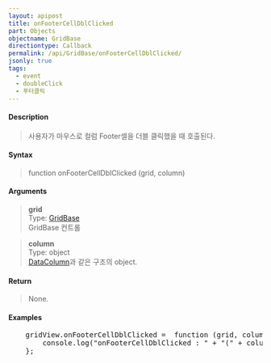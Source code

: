 ```yaml
---
layout: apipost
title: onFooterCellDblClicked
part: Objects
objectname: GridBase
directiontype: Callback
permalink: /api/GridBase/onFooterCellDblClicked/
jsonly: true
tags:
  - event
  - doubleClick
  - 푸터클릭
---
```



#### Description

> 사용자가 마우스로 컬럼 Footer셀을 더블 클릭했을 때 호출된다.  

#### Syntax

> function onFooterCellDblClicked (grid, column)  

#### Arguments

> **grid**  
> Type: [GridBase](/api/GridBase/)  
> GridBase 컨트롤  

> **column**  
> Type: object  
> [DataColumn](/api/types/DataColumn/)과 같은 구조의 object.  

#### Return

> None.  

#### Examples 

<pre class="prettyprint">
    gridView.onFooterCellDblClicked =  function (grid, column) {
        console.log("onFooterCellDblClicked : " + "(" + column.name + ")")
    };
</pre>

